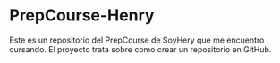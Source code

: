 # PrepCourse-Henry
Este es un repositorio del PrepCourse de SoyHery que me encuentro cursando. 
El proyecto trata sobre como crear un repositorio en GitHub.